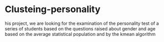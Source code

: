 # Clusteing-personality
his project, we are looking for the examination of the personality test of a series of students based on the questions raised about gender and age based on the average statistical population and by the kmean algorithm
